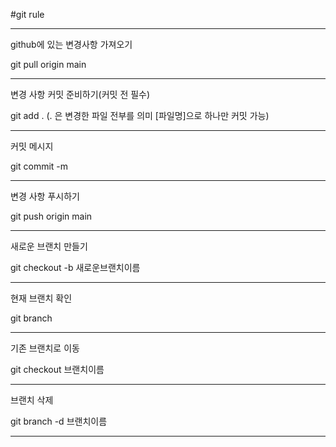 #git rule

<hr>

github에 있는 변경사항 가져오기

git pull origin main

<hr>

변경 사항 커밋 준비하기(커밋 전 필수)

git add . (. 은 변경한 파일 전부를 의미 [파일명]으로 하나만 커밋 가능)

<hr>

커밋 메시지

git commit -m

<hr>
  
변경 사항 푸시하기

git push origin main

<hr>

새로운 브랜치 만들기

git checkout -b 새로운브랜치이름

<hr>

현재 브랜치 확인

git branch

<hr>

기존 브랜치로 이동

git checkout 브랜치이름

<hr>

브랜치 삭제 

git branch -d 브랜치이름

<hr>
